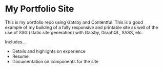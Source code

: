# My Portfolio Site

This is my portfolio repo using Gatsby and Contentful. This is a good example of my building of a fully responsive and printable site as well of the use of SSG (static site generation) with Gatsby, GraphQL, SASS, etc.

Includes...

-   Details and highlights on experience
-   Resume
-   Documentation on components for the site

